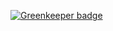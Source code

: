 
[![Greenkeeper badge](https://badges.greenkeeper.io/benfluleck/fuzzy-sniffle.svg)](https://greenkeeper.io/)

